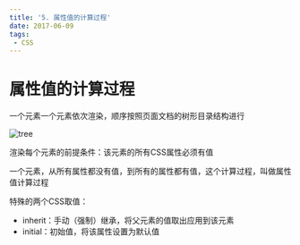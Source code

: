 ```yaml
---
title: '5. 属性值的计算过程'
date: 2017-06-09
tags:
 - CSS
---
```


# 属性值的计算过程

一个元素一个元素依次渲染，顺序按照页面文档的树形目录结构进行

![tree](/assets/tree.png)

渲染每个元素的前提条件：该元素的所有CSS属性必须有值

一个元素，从所有属性都没有值，到所有的属性都有值，这个计算过程，叫做属性值计算过程

特殊的两个CSS取值：

- inherit：手动（强制）继承，将父元素的值取出应用到该元素
- initial：初始值，将该属性设置为默认值
